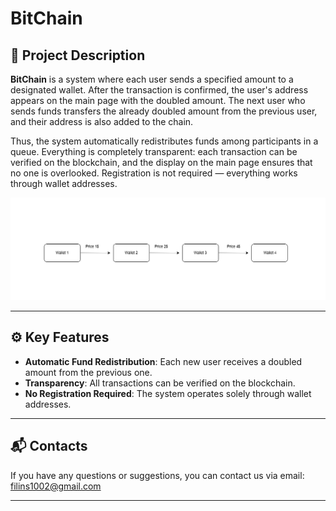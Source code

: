 # BitChain

## 📖 Project Description

**BitChain** is a system where each user sends a specified amount to a designated wallet. After the transaction is confirmed, the user's address appears on the main page with the doubled amount. The next user who sends funds transfers the already doubled amount from the previous user, and their address is also added to the chain.

Thus, the system automatically redistributes funds among participants in a queue. Everything is completely transparent: each transaction can be verified on the blockchain, and the display on the main page ensures that no one is overlooked. Registration is not required — everything works through wallet addresses.

![Alt text](https://github.com/Filinsl/BitChain/raw/main/static/img/1.png)

---

## ⚙️ Key Features

- **Automatic Fund Redistribution**: Each new user receives a doubled amount from the previous one.
- **Transparency**: All transactions can be verified on the blockchain.
- **No Registration Required**: The system operates solely through wallet addresses.

---

## 📬 Contacts

If you have any questions or suggestions, you can contact us via email: filins1002@gmail.com

---


